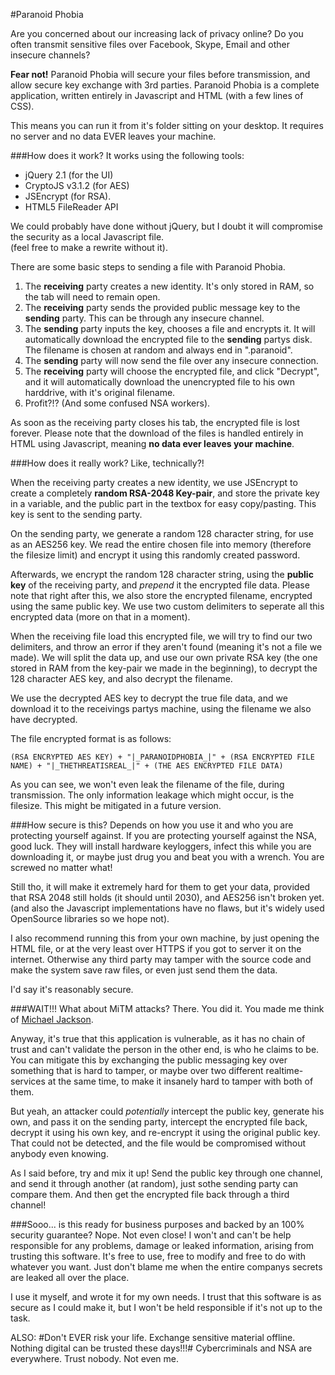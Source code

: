 #Paranoid Phobia

Are you concerned about our increasing lack of privacy online? Do you often transmit sensitive files over Facebook, Skype, Email and other insecure channels?

**Fear not!** Paranoid Phobia will secure your files before transmission, and allow secure key exchange with 3rd parties. 
Paranoid Phobia is a complete application, written entirely in Javascript and HTML (with a few lines of CSS). 

This means you can run it from it's folder sitting on your desktop. It requires no server and no data EVER leaves your machine. 

###How does it work?
It works using the following tools:

 - jQuery 2.1 (for the UI) 
 - CryptoJS v3.1.2 (for AES)
 - JSEncrypt (for RSA).
 - HTML5 FileReader API
 
We could probably have done without jQuery, but I doubt it will compromise the security as a local Javascript file.  
(feel free to make a rewrite without it).

There are some basic steps to sending a file with Paranoid Phobia.

 1. The **receiving** party creates a new identity. It's only stored in RAM, so the tab will need to remain open.
 2. The **receiving** party sends the provided public message key to the **sending** party. This can be through any insecure channel.
 3. The **sending** party inputs the key, chooses a file and encrypts it. It will automatically download the encrypted file to the **sending** partys disk. The filename is chosen at random and always end in ".paranoid".
 4. The **sending** party will now send the file over any insecure connection. 
 5. The **receiving** party will choose the encrypted file, and click "Decrypt", and it will automatically download the unencrypted file to his own harddrive, with it's original filename.
 6. Profit?!? (And some confused NSA workers).
 
As soon as the receiving party closes his tab, the encrypted file is lost forever. Please note that the download of the files is handled entirely in HTML using Javascript, meaning **no data ever leaves your machine**. 


###How does it really work? Like, technically?!

When the receiving party creates a new identity, we use JSEncrypt to create a completely **random RSA-2048 Key-pair**, and store the private key in a variable, and the public part in the textbox for easy copy/pasting. This key is sent to the sending party.

On the sending party, we generate a random 128 character string, for use as an AES256 key.
We read the entire chosen file into memory (therefore the filesize limit) and encrypt it using this randomly created password.

Afterwards, we encrypt the random 128 character string, using the **public key** of the receiving party, and _prepend_ it the encrypted file data. Please note that right after this, we also store the encrypted filename, encrypted using the same public key. We use two custom delimiters to seperate all this encrypted data (more on that in a moment).

When the receiving file load this encrypted file, we will try to find our two delimiters, and throw an error if they aren't found (meaning it's not a file we made). We will split the data up, and use our own private RSA key (the one stored in RAM from the key-pair we made in the beginning), to decrypt the 128 character AES key, and also decrypt the filename.

We use the decrypted AES key to decrypt the true file data, and we download it to the receivings partys machine, using the filename we also have decrypted.

The file encrypted format is as follows:

```
(RSA ENCRYPTED AES KEY) + "|_PARANOIDPHOBIA_|" + (RSA ENCRYPTED FILE NAME) + "|_THETHREATISREAL_|" + (THE AES ENCRYPTED FILE DATA)
```

As you can see, we won't even leak the filename of the file, during transmission. The only information leakage which might occur, is the filesize. This might be mitigated in a future version.

###How secure is this?
Depends on how you use it and who you are protecting yourself against. If you are protecting yourself against the NSA, good luck. They will install hardware keyloggers, infect this while you are downloading it, or maybe just drug you and beat you with a wrench. You are screwed no matter what! 

Still tho, it will make it extremely hard for them to get your data, provided that RSA 2048 still holds (it should until 2030), and AES256 isn't broken yet. (and also the Javascript implementations have no flaws, but it's widely used OpenSource libraries so we hope not).

I also recommend running this from your own machine, by just opening the HTML file, or at the very least over HTTPS if you got to server it on the internet. Otherwise any third party may tamper with the source code and make the system save raw files, or even just send them the data.

I'd say it's reasonably secure. 

###WAIT!!! What about MiTM attacks?
There. You did it. You made me think of [Michael Jackson](https://www.youtube.com/watch?v=pEQAie8ABLE). 

Anyway, it's true that this application is vulnerable, as it has no chain of trust and can't validate the person in the other end, is who he claims to be. You can mitigate this by exchanging the public messaging key over something that is hard to tamper, or maybe over two different realtime-services at the same time, to make it insanely hard to tamper with both of them. 

But yeah, an attacker could _potentially_ intercept the public key, generate his own, and pass it on the sending party, intercept the encrypted file back, decrypt it using his own key, and re-encrypt it using the original public key. That could not be detected, and the file would be compromised without anybody even knowing. 

As I said before, try and mix it up! Send the public key through one channel, and send it through another (at random), just sothe sending party can compare them. And then get the encrypted file back through a third channel!


###Sooo... is this ready for business purposes and backed by an 100% security guarantee?
Nope. Not even close! I won't and can't be help responsible for any problems, damage or leaked information, arising from trusting this software.
It's free to use, free to modify and free to do with whatever you want. Just don't blame me when the entire companys secrets are leaked all over the place.

I use it myself, and wrote it for my own needs. I trust that this software is as secure as I could make it, but I won't be held responsible if it's not up to the task.

ALSO: 
#Don't EVER risk your life. Exchange sensitive material offline. Nothing digital can be trusted these days!!!#
Cybercriminals and NSA are everywhere. Trust nobody. Not even me.